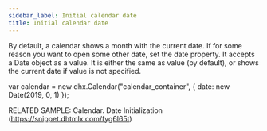 ```yaml
---
sidebar_label: Initial calendar date
title: Initial calendar date
---
```

By default, a calendar shows a month with the current date. If for some reason you want to open some other date, set the date property. It accepts a Date object as a value. It is either the same as value (by default), or shows the current date if value is not specified.

var calendar = new dhx.Calendar("calendar_container", {
    date: new Date(2019, 0, 1)
});

RELATED SAMPLE:  Calendar. Date Initialization (https://snippet.dhtmlx.com/fyg6l65t)